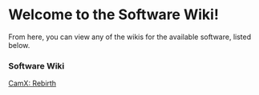 # Welcome to the Software Wiki!
From here, you can view any of the wikis for the available software, listed below.

### Software Wiki
[CamX: Rebirth](/wiki-pages/camx-rebirth.html)
